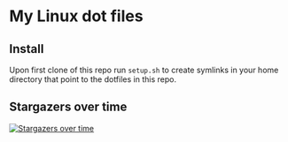 # My Linux dot files

## Install
Upon first clone of this repo run `setup.sh` to create symlinks in your home directory that point to the dotfiles in this repo.

## Stargazers over time
[![Stargazers over time](https://starcharts.herokuapp.com/graybush/dotfiles.svg)](https://starcharts.herokuapp.com/graybush/dotfiles)
